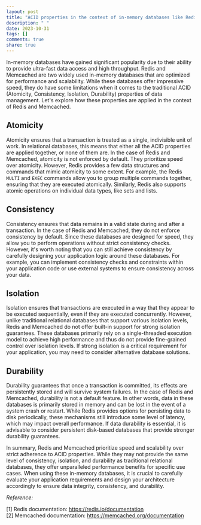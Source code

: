 ```yaml
---
layout: post
title: "ACID properties in the context of in-memory databases like Redis and Memcached"
description: " "
date: 2023-10-31
tags: []
comments: true
share: true
---
```


In-memory databases have gained significant popularity due to their ability to provide ultra-fast data access and high throughput. Redis and Memcached are two widely used in-memory databases that are optimized for performance and scalability. While these databases offer impressive speed, they do have some limitations when it comes to the traditional ACID (Atomicity, Consistency, Isolation, Durability) properties of data management. Let's explore how these properties are applied in the context of Redis and Memcached.

## Atomicity

Atomicity ensures that a transaction is treated as a single, indivisible unit of work. In relational databases, this means that either all the ACID properties are applied together, or none of them are. In the case of Redis and Memcached, atomicity is not enforced by default. They prioritize speed over atomicity. However, Redis provides a few data structures and commands that mimic atomicity to some extent. For example, the Redis `MULTI` and `EXEC` commands allow you to group multiple commands together, ensuring that they are executed atomically. Similarly, Redis also supports atomic operations on individual data types, like sets and lists.

## Consistency

Consistency ensures that data remains in a valid state during and after a transaction. In the case of Redis and Memcached, they do not enforce consistency by default. Since these databases are designed for speed, they allow you to perform operations without strict consistency checks. However, it's worth noting that you can still achieve consistency by carefully designing your application logic around these databases. For example, you can implement consistency checks and constraints within your application code or use external systems to ensure consistency across your data.

## Isolation

Isolation ensures that transactions are executed in a way that they appear to be executed sequentially, even if they are executed concurrently. However, unlike traditional relational databases that support various isolation levels, Redis and Memcached do not offer built-in support for strong isolation guarantees. These databases primarily rely on a single-threaded execution model to achieve high performance and thus do not provide fine-grained control over isolation levels. If strong isolation is a critical requirement for your application, you may need to consider alternative database solutions.

## Durability

Durability guarantees that once a transaction is committed, its effects are persistently stored and will survive system failures. In the case of Redis and Memcached, durability is not a default feature. In other words, data in these databases is primarily stored in memory and can be lost in the event of a system crash or restart. While Redis provides options for persisting data to disk periodically, these mechanisms still introduce some level of latency, which may impact overall performance. If data durability is essential, it is advisable to consider persistent disk-based databases that provide stronger durability guarantees.

In summary, Redis and Memcached prioritize speed and scalability over strict adherence to ACID properties. While they may not provide the same level of consistency, isolation, and durability as traditional relational databases, they offer unparalleled performance benefits for specific use cases. When using these in-memory databases, it is crucial to carefully evaluate your application requirements and design your architecture accordingly to ensure data integrity, consistency, and durability.

_Reference:_

[1] Redis documentation: https://redis.io/documentation  
[2] Memcached documentation: https://memcached.org/documentation